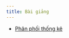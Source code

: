 ```yaml
---
title: Bài giảng
---
```


* [Phân phối thống kê](https://lampk.github.io/course_Epidemiology/slides/BaiGiang_DTHUD_01_PPTK.html)